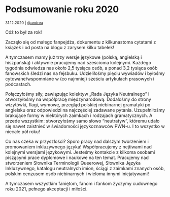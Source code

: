 # Podsumowanie roku 2020

<small>31.12.2020 | [@andrea](/@andrea)</small>

Cóż to był za rok!

Zaczęło się od małego fanpejdża, dokumentu z kilkunastoma cytatami z książek i od posta na blogu z zarysem kilku tabelek!

A tymczasem mamy już trzy wersje językowe (polską, angielską i hiszpańską) i aktywnie pracujemy nad sześcioma kolejnymi. Każdego tygodnia odwiedza nas około 2,5 tysiąca osób, a ponad 3,2 tysiąca osób fanowskich śledzi nas na fejsbuku. Udzieliłośmy pięciu wywiadów i byłośmy cytowane/wspomniane w (co najmniej) sześciu artykułach prasowych i podcastach.

Połączyłośmy siły, zawiązując kolektyw „Rada Języka Neutralnego” i otworzyłośmy na współpracę międzynarodową. Dodałośmy do strony wizytówki, flagi, wymowę, przegląd polskiej niebinarnej gramatyki po angielsku oraz odpowiedzi na najczęściej zadawane pytania. Uzupełniłośmy brakujące formy w niektórych zaimkach i rodzajach gramatycznych. A przede wszystkim: stworzyłośmy samo słowo “neutratyw”, któremu udało się nawet zaistnieć w świadomości językoznawców PWN-u. I to wszystko w niecałe pół roku!

Co nas czeka w przyszłości? Sporo pracy nad dalszym tworzeniem i promowaniem inkluzywnego języka! Współpracujemy z nejtiwami nad kolejnymi wersjami językowymi. Jesteśmy kontakcie z kilkoma osobami piszącymi prace dyplomowe i naukowe na ten temat. Pracujemy nad stworzeniem Słownika Terminologii Queerowej, Słownika Języka Inkluzywnego, katalogu neutralnych imion, ściągi z zaimkami znanych osób, polskim cenzusem osób niebinarnych i wieloma innymi inicjatywami!

A tymczasem wszystkim faniętom, fanom i fankom życzymy cudownego roku 2021, pełnego akceptacji i miłości.
